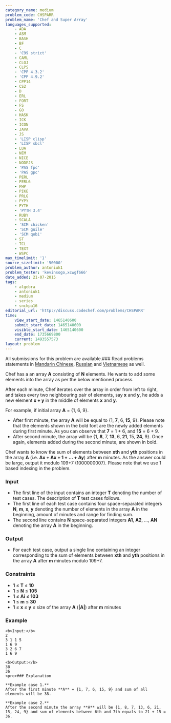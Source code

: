 ```yaml
---
category_name: medium
problem_code: CHSPARR
problem_name: 'Chef and Super Array'
languages_supported:
    - ADA
    - ASM
    - BASH
    - BF
    - C
    - 'C99 strict'
    - CAML
    - CLOJ
    - CLPS
    - 'CPP 4.3.2'
    - 'CPP 4.9.2'
    - CPP14
    - CS2
    - D
    - ERL
    - FORT
    - FS
    - GO
    - HASK
    - ICK
    - ICON
    - JAVA
    - JS
    - 'LISP clisp'
    - 'LISP sbcl'
    - LUA
    - NEM
    - NICE
    - NODEJS
    - 'PAS fpc'
    - 'PAS gpc'
    - PERL
    - PERL6
    - PHP
    - PIKE
    - PRLG
    - PYPY
    - PYTH
    - 'PYTH 3.4'
    - RUBY
    - SCALA
    - 'SCM chicken'
    - 'SCM guile'
    - 'SCM qobi'
    - ST
    - TCL
    - TEXT
    - WSPC
max_timelimit: '1'
source_sizelimit: '50000'
problem_author: antoniuk1
problem_tester: 'kevinsogo,xcwgf666'
date_added: 21-07-2015
tags:
    - algebra
    - antoniuk1
    - medium
    - series
    - snckpa16
editorial_url: 'http://discuss.codechef.com/problems/CHSPARR'
time:
    view_start_date: 1465140600
    submit_start_date: 1465140600
    visible_start_date: 1465140600
    end_date: 1735669800
    current: 1493557573
layout: problem
---
```

All submissions for this problem are available.### Read problems statements in [Mandarin Chinese](/download/translated/SNCKPA16/mandarin/CHSPARR.pdf), [Russian](/download/translated/SNCKPA16/russian/CHSPARR.pdf) and [Vietnamese](/download/translated/SNCKPA16/vietnamese/CHSPARR.pdf) as well.

Chef has a an array **A** consisting of **N** elements. He wants to add some elements into the array as per the below mentioned process.

After each minute, Chef iterates over the array in order from left to right, and takes every two neighbouring pair of elements, say **x** and **y**, he adds a new element **x + y** in the middle of elements **x** and **y**.

For example, if initial array **A** = {1, 6, 9}.

- After first minute, the array **A** will be equal to {1, **7**, 6, **15**, 9}. Please note that the elements shown in the bold font are the newly added elements during first minute. As you can observe that **7** = 1 + 6, and **15** = 6 + 9.
- After second minute, the array will be {1, **8**, 7, **13**, 6, **21**, 15, **24**, 9}. Once again, elements added during the second minute, are shown in bold.
 
Chef wants to know the sum of elements between **xth** and **yth** positions in the array **A** (i.e. **Ax + Ax + 1 + ... + Ay**) after **m** minutes. As the answer could be large, output it modulo 109+7 (1000000007). Please note that we use 1 based indexing in the problem.

### Input

- The first line of the input contains an integer **T** denoting the number of test cases. The description of **T** test cases follows.
- The first line of each test case contains four space-separated integers **N**, **m**, **x**, **y** denoting the number of elements in the array **A** in the beginning, amount of minutes and range for finding sum.
- The second line contains **N** space-separated integers **A1**, **A2**, ..., **AN** denoting the array **A** in the beginning.
 
### Output

- For each test case, output a single line containing an integer corresponding to the sum of elements between **xth** and **yth** positions in the array **A** after **m** minutes modulo 109+7.
 
### Constraints

- **1** ≤ **T** ≤ **10**
- **1** ≤ **N** ≤ **105**
- **1** ≤ **Ai** ≤ **103**
- **1** ≤ **m** ≤ **30**
- **1** ≤ **x** ≤ **y** ≤ size of the array **A** (**|A|**) after **m** minutes
 
### Example

 ```
<b>Input:</b>
2
3 1 1 5
1 6 9
3 2 6 7
1 6 9

<b>Output:</b>
38
36
<pre>### Explanation

**Example case 1.**
 After the first minute **A** = {1, 7, 6, 15, 9} and sum of all elements will be 38.

**Example case 2.**
 After the second minute the array **A** will be {1, 8, 7, 13, 6, 21, 15, 24, 9} and sum of elements between 6th and 7th equals to 21 + 15 = 36.
